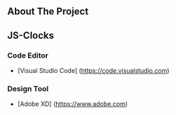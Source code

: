 ## About The Project 

## JS-Clocks


### Code Editor

* [Visual Studio Code] (https://code.visualstudio.com)


### Design Tool

* [Adobe XD] (https://www.adobe.com)

